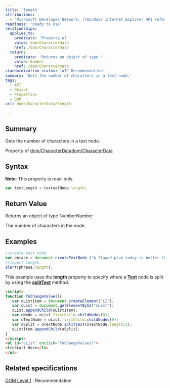 ```yaml
---
title: 'length'
attributions:
  - 'Microsoft Developer Network: [[Windows Internet Explorer API reference](http://msdn.microsoft.com/en-us/library/ie/hh828809%28v=vs.85%29.aspx) Article]'
readiness: 'Ready to Use'
relationships:
  applies_to:
    predicate: 'Property of '
    value: dom/CharacterData
    href: /dom/CharacterData
  return:
    predicate: 'Returns an object of type '
    value: Number
    href: /dom/CharacterData
standardization_status: 'W3C Recommendation'
summary: 'Gets the number of characters in a text node.'
tags:
  - API
  - Object
  - Properties
  - DOM
uri: dom/CharacterData/length

---
```

## Summary

Gets the number of characters in a text node.

Property of [dom/CharacterData](/dom/CharacterData)[dom/CharacterData](/dom/CharacterData)

## Syntax

**Note**: This property is read-only.

``` js
var textLength = textualNode.length;
```

## Return Value

Returns an object of type NumberNumber

The number of characters in the node.

## Examples

``` js
//create text node
var phrase = document.createTextNode ("A flawed plan today is better than a perfect plan tomorrow.");
//report length
alert(phrase.length);
```

This example uses the **length** property to specify where a [**Text**](/dom/Text) node is split by using the [**splitText**](/dom/Text/splitText) method.

``` html
<script>
function fnChangeValue(){
   var oListItem = document.createElement("LI");
   var oList = document.getElementById("oList");
   oList.appendChild(oListItem);
   var oNode = oList.firstChild.childNodes(0);
   var oTextNode = oList.firstChild.childNodes(0);
   var oSplit = oTextNode.splitText(oTextNode.length/2);
   oListItem.appendChild(oSplit);
}
</script>
<ul id="oList" onclick="fnChangeValue()">
<li>Start Here</li>
</ul>
```

## Related specifications

[DOM Level 1](http://www.w3.org/TR/REC-DOM-Level-1/)
:   Recommendation
